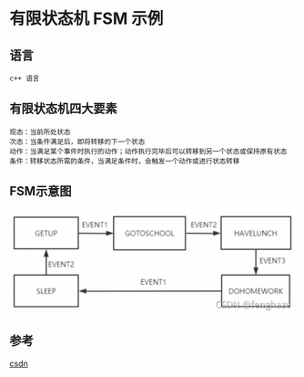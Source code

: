 # 有限状态机 FSM 示例

## 语言
    c++ 语言

## 有限状态机四大要素
    现态：当前所处状态
    次态：当条件满足后，即将转移的下一个状态
    动作：当满足某个事件时执行的动作；动作执行完毕后可以转移到另一个状态或保持原有状态
    条件：转移状态所需的条件，当满足条件时，会触发一个动作或进行状态转移


## FSM示意图
![FSM](c%2B%2B%E7%8A%B6%E6%80%81%E6%9C%BA.png)

## 参考

[csdn](https://blog.csdn.net/qq_43067115/article/details/120659445?ops_request_misc=%257B%2522request%255Fid%2522%253A%2522166280804816782428681978%2522%252C%2522scm%2522%253A%252220140713.130102334..%2522%257D&request_id=166280804816782428681978&biz_id=0&utm_medium=distribute.pc_search_result.none-task-blog-2~all~baidu_landing_v2~default-1-120659445-null-null.142^v47^control_1,201^v3^control_1&utm_term=%E6%9C%89%E9%99%90%E7%8A%B6%E6%80%81%E6%9C%BAc%2B%2B&spm=1018.2226.3001.4187)